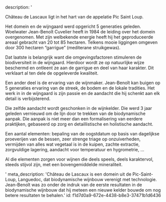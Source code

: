 description: '<p>Château de Lascaux ligt in het hart van de appelatie Pic Saint Loup.</p><p>Het domein en de wijngaard werd opgericht 5 generaties geleden. Woelwater Jean-Benoît Cuvelier heeft in 1984 de leiding over het domein overgenomen. Met zijn welbekende energie heeft hij het geproduceerde areaal gebracht van 20 tot 85 hectaren. Telkens mooie liggingen omgeven door 300 hectaren “garrigue” (mediterane struikgewas).</p><p>Dat laatste is belangrijk want die omgevingsfactoren stimuleren de biodiversiteit in de wijngaard. Hierdoor wordt ze op natuurlijke wijze beschermd en ontleent ze aan de garrigue en deel van haar karakter. Dit verklaart al ten dele de opgeleverde kwaliteit.</p><p>Een ander deel is de ervaring van de wijnmaker. Jean-Benoît kan buigen op 5 generaties ervaring van de streek, de bodem en de lokale tradities. Het werk in in de wijngaard is zijn passie en de aandacht die hij schenkt aan elk detail is verbijsterend.</p><p>Die zelfde aandacht wordt geschonken in de wijnkelder. Die werd 3 jaar geleden vernieuwd om de lijn door te trekken van de biodynamische aanpak. Die aanpak is niet meer dan een formalisering van eerdere praktijken, gebaseerd op zorg en detaillistische en holistische aandacht.</p><p>Een aantal elementen: bepaling van de oogstdatum op basis van dagelijkse proeverijen van de bessen, zeer strenge triage op onzuiverheden, vermijden van alles wat vegetaal is in de kuipen, zachte extractie, zorgvuldige lagering, aandacht voor temperatuur en hygrometrie, …</p><p>Al die elementen zorgen voor wijnen die deels speels, deels karaktervol, steeds stijvol zijn, met een bovengemiddelde mineraliteit.</p>'
meta_description: 'Château de Lascaux is een domein uit de Pic-Saint-Loup, Languedoc, dat biodynamische wijnbouw verenigt met technologie. Jean-Benoît was zo onder de indruk van de eerste resultaten in de biodynamische wijnbouw dat hij meteen een nieuwe kelder bouwde om nog betere resultaten te behalen.'
id: f1d7d0a9-672e-4438-b8e3-37471b1d6436
